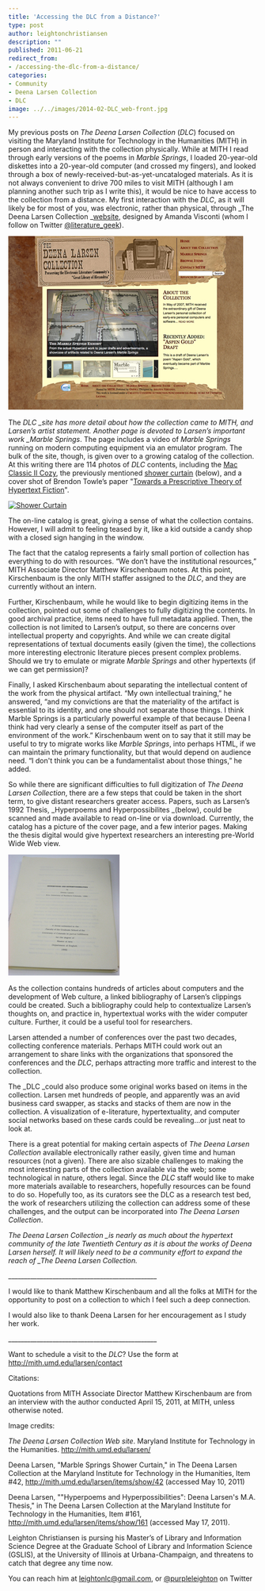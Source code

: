 ```yaml
---
title: 'Accessing the DLC from a Distance?'
type: post
author: leightonchristiansen
description: ""
published: 2011-06-21
redirect_from: 
- /accessing-the-dlc-from-a-distance/
categories:
- Community
- Deena Larsen Collection
- DLC
image: ../../images/2014-02-DLC_web-front.jpg
---
```

My previous posts on _The Deena Larsen Collection_ (_DLC_) focused on visiting the Maryland Institute for Technology in the Humanities (MITH) in person and interacting with the collection physically. While at MITH I read through early versions of the poems in _Marble Springs_, I loaded 20-year-old diskettes into a 20-year-old computer (and crossed my fingers), and looked through a box of newly-received-but-as-yet-uncataloged materials. As it is not always convenient to drive 700 miles to visit MITH (although I am planning another such trip as I write this), it would be nice to have access to the collection from a distance. My first interaction with the _DLC_, as it will likely be for most of you, was electronic, rather than physical, through _The Deena Larsen Collection _[website](http://mith.umd.edu/research/deena-larsen-collection/ "Deena Larsen Collection"), designed by Amanda Visconti (whom I follow on Twitter [@literature_geek](https://twitter.com/Literature_Geek)).

[![](../../images/2014-02-DLC_web-front.jpg "DLC_web_homepage")](http://mith.umd.edu/research/deena-larsen-collection/ "Deena Larsen Collection")

The _DLC \_site has more detail about how the collection came to MITH, and Larsen’s artist statement. Another page is devoted to Larsen’s important work \_Marble Springs_. The page includes a video of _Marble Springs_ running on modern computing equipment via an emulator program. The bulk of the site, though, is given over to a growing catalog of the collection. At this writing there are 114 photos of _DLC_ contents, including the [Mac Classic II Cozy](http://mith.umd.edu/larsen/items/show/41), the previously mentioned [shower curtain](http://mith.umd.edu/larsen/items/show/42) (below), and a cover shot of Brendon Towle’s paper "[Towards a Prescriptive Theory of Hypertext Fiction](http://mith.umd.edu/larsen/items/show/153)".

[![Shower Curtain](http://mith.umd.edu/wp-content/uploads/2014/02/DLC_showercurtain.jpg "DLC_ShowerCurtain")](../../images/2014-02-DLC_showercurtain.jpg)

The on-line catalog is great, giving a sense of what the collection contains. However, I will admit to feeling teased by it, like a kid outside a candy shop with a closed sign hanging in the window.

The fact that the catalog represents a fairly small portion of collection has everything to do with resources. “We don’t have the institutional resources,” MITH Associate Director Matthew Kirschenbaum notes. At this point, Kirschenbaum is the only MITH staffer assigned to the _DLC_, and they are currently without an intern.

Further, Kirschenbaum, while he would like to begin digitizing items in the collection, pointed out some of challenges to fully digitizing the contents. In good archival practice, items need to have full metadata applied. Then, the collection is not limited to Larsen’s output, so there are concerns over intellectual property and copyrights. And while we can create digital representations of textual documents easily (given the time), the collections more interesting electronic literature pieces present complex problems. Should we try to emulate or migrate _Marble Springs_ and other hypertexts (if we can get permission)?

Finally, I asked Kirschenbaum about separating the intellectual content of the work from the physical artifact. “My own intellectual training,” he answered, “and my convictions are that the materiality of the artifact is essential to its identity, and one should not separate those things. I think Marble Springs is a particularly powerful example of that because Deena I think had very clearly a sense of the computer itself as part of the environment of the work.” Kirschenbaum went on to say that it still may be useful to try to migrate works like _Marble Springs_, into perhaps HTML, if we can maintain the primary functionality, but that would depend on audience need. “I don't think you can be a fundamentalist about those things,” he added.

So while there are significant difficulties to full digitization of _The Deena Larsen Collection_, there are a few steps that could be taken in the short term, to give distant researchers greater access. Papers, such as Larsen’s 1992 Thesis, _Hyperpoems and Hyperpossibilites _(below), could be scanned and made available to read on-line or via download. Currently, the catalog has a picture of the cover page, and a few interior pages. Making the thesis digital would give hypertext researchers an interesting pre-World Wide Web view.

[![](../../images/2014-02-DLC_HandH_cover_sm.jpg "DLC_HandH_cover")](http://mith.umd.edu/wp-content/uploads/2014/02/DLC_HandH_cover.jpg)

As the collection contains hundreds of articles about computers and the development of Web culture, a linked bibliography of Larsen’s clippings could be created. Such a bibliography could help to contextualize Larsen’s thoughts on, and practice in, hypertextual works with the wider computer culture. Further, it could be a useful tool for researchers.

Larsen attended a number of conferences over the past two decades, collecting conference materials. Perhaps MITH could work out an arrangement to share links with the organizations that sponsored the conferences and the _DLC_, perhaps attracting more traffic and interest to the collection.

The \_DLC \_could also produce some original works based on items in the collection. Larsen met hundreds of people, and apparently was an avid business card swapper, as stacks and stacks of them are now in the collection. A visualization of e-literature, hypertextuality, and computer social networks based on these cards could be revealing…or just neat to look at.

There is a great potential for making certain aspects of _The Deena Larsen Collection_ available electronically rather easily, given time and human resources (not a given). There are also sizable challenges to making the most interesting parts of the collection available via the web; some technological in nature, others legal. Since the _DLC_ staff would like to make more materials available to researchers, hopefully resources can be found to do so. Hopefully too, as its curators see the DLC as a research test bed, the work of researchers utilizing the collection can address some of these challenges, and the output can be incorporated into _The Deena Larsen Collection_.

_The Deena Larsen Collection \_is nearly as much about the hypertext community of the late Twentieth Century as it is about the works of Deena Larsen herself. It will likely need to be a community effort to expand the reach of \_The Deena Larsen Collection._

\_\_\_\_\_\_\_\_\_\_\_\_\_\_\_\_\_\_\_\_\_\_\_\_\_\_\_\_\_\_\_\_\_\_\_\_\_\_\_\_\_\_\_\_\_\_\_

I would like to thank Matthew Kirschenbaum and all the folks at MITH for the opportunity to post on a collection to which I feel such a deep connection.

I would also like to thank Deena Larsen for her encouragement as I study her work.

\_\_\_\_\_\_\_\_\_\_\_\_\_\_\_\_\_\_\_\_\_\_\_\_\_\_\_\_\_\_\_\_\_\_\_\_\_\_\_\_\_\_\_\_\_\_\_

Want to schedule a visit to the _DLC_? Use the form at <http://mith.umd.edu/larsen/contact>

Citations:

Quotations from MITH Associate Director Matthew Kirschenbaum are from an interview with the author conducted April 15, 2011, at MITH, unless otherwise noted.

Image credits:

_The Deena Larsen Collection Web site_. Maryland Institute for Technology in the Humanities. <http://mith.umd.edu/larsen/>

Deena Larsen, "Marble Springs Shower Curtain," in The Deena Larsen Collection at the Maryland Institute for Technology in the Humanities, Item #42, <http://mith.umd.edu/larsen/items/show/42> (accessed May 10, 2011)

Deena Larsen, ""Hyperpoems and Hyperpossibilities": Deena Larsen's M.A. Thesis," in The Deena Larsen Collection at the Maryland Institute for Technology in the Humanities, Item #161, <http://mith.umd.edu/larsen/items/show/161> (accessed May 17, 2011).

Leighton Christiansen is pursing his Master’s of Library and Information Science Degree at the Graduate School of Library and Information Science (GSLIS), at the University of Illinois at Urbana-Champaign, and threatens to catch that degree any time now.

You can reach him at leightonlc@gmail.com, or [@purpleleighton](https://twitter.com/purpleleighton) on Twitter

